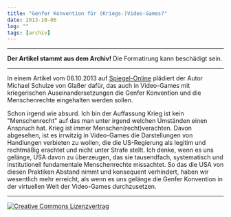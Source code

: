 ```yaml
---
title: "Genfer Konvention für (Kriegs-)Video-Games?"
date: 2013-10-06
log: ""
tags: [archiv]
---
```

<hr><b>Der Artikel stammt aus dem Archiv!</b> Die Formatirung kann beschädigt sein.<hr>
<p>In einem Artikel vom 06.10.2013 auf <a href="http://www.spiegel.de/netzwelt/games/wasd-menschenrechte-in-kriegs-shootern-a-924707.html">Spiegel-Online</a> plädiert der Autor Michael Schulze von Glaßer dafür, das auch in Video-Games mit kriegerischen Auseinandersetzungen die Genfer Konvention und die Menschenrechte eingehalten werden sollen. </p>
<!--break-->
<p>Schon irgend wie absurd. Ich bin der Auffassung Krieg ist kein "Menschenrecht" auf das man unter irgend welchen Umständen einen Anspruch hat. Krieg ist immer Menschen(recht)verachten. Davon abgesehen, ist es irrwitzig in Video-Games die Darstellungen von Handlungen verbieten zu wollen, die die US-Regierung als legitim und rechtmäßig erachtet und nicht unter Strafe stellt. Ich denke, wenn es uns gelänge, USA davon zu überzeugen, das sie tausendfach, systematisch und institutionell fundamentale Menschenrechte missachtet. So das die USA von diesen Praktiken Abstand nimmt und konsequent verhindert, haben wir wesentlich mehr erreicht, als wenn es uns gelänge die  Genfer Konvention in der virtuellen Welt der Video-Games durchzusetzen.</p>

 
<hr>
<a rel="license" href="http://creativecommons.org/licenses/by-sa/3.0/"><img alt="Creative Commons Lizenzvertrag" style="border-width:0" src="http://i.creativecommons.org/l/by-sa/3.0/88x31.png" /></a>
